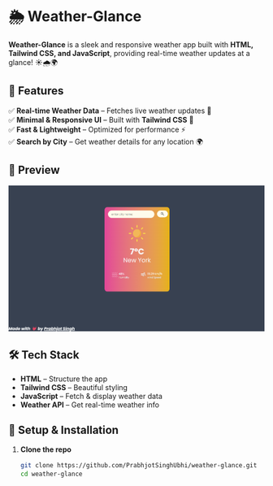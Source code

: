 # 🌦️ Weather-Glance  

**Weather-Glance** is a sleek and responsive weather app built with **HTML, Tailwind CSS, and JavaScript**, providing real-time weather updates at a glance! ☀️🌧️🌍  

## 🚀 Features  
✅ **Real-time Weather Data** – Fetches live weather updates 📡  
✅ **Minimal & Responsive UI** – Built with **Tailwind CSS** 🎨  
✅ **Fast & Lightweight** – Optimized for performance ⚡  
✅ **Search by City** – Get weather details for any location 🌍  

## 📸 Preview  
![Weather-Glance Screenshot](./img/images/image.png)  

## 🛠️ Tech Stack  
- **HTML** – Structure the app  
- **Tailwind CSS** – Beautiful styling  
- **JavaScript** – Fetch & display weather data  
- **Weather API** – Get real-time weather info  

## 🔧 Setup & Installation  
1. **Clone the repo**  
   ```bash
   git clone https://github.com/PrabhjotSinghUbhi/weather-glance.git
   cd weather-glance
